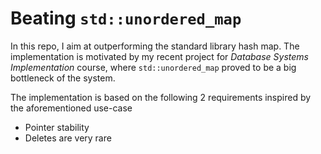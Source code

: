 # Beating `std::unordered_map`

In this repo, I aim at outperforming the standard library hash map.
The implementation is motivated by my recent project for _Database Systems Implementation_ course, where `std::unordered_map` proved to be a big bottleneck of the system.

The implementation is based on the following 2 requirements inspired by the aforementioned use-case

- Pointer stability
- Deletes are very rare
